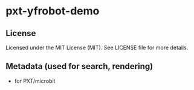 # pxt-yfrobot-demo

## License

Licensed under the MIT License (MIT). See LICENSE file for more details.

## Metadata (used for search, rendering)

* for PXT/microbit
